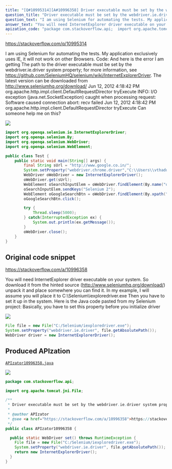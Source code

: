 ```yaml
---
title: "[Q#10995314][A#10996358] Driver executable must be set by the webdriver.ie.driver system property"
question_title: "Driver executable must be set by the webdriver.ie.driver system property"
question_text: "I am using Selenium for automating the tests. My application exclusively uses IE, it will not work on other Browsers. Code: And here is the error I am getting The path to the driver executable must be set by the webdriver.ie.driver system property; for more information, see https://github.com/SeleniumHQ/selenium/wiki/InternetExplorerDriver. The latest version can be downloaded from http://www.seleniumhq.org/download/ Jun 12, 2012 4:18:42 PM org.apache.http.impl.client.DefaultRequestDirector tryExecute INFO: I/O exception (java.net.SocketException) caught when processing request: Software caused connection abort: recv failed Jun 12, 2012 4:18:42 PM org.apache.http.impl.client.DefaultRequestDirector tryExecute Can someone help me on this?"
answer_text: "You will need InternetExplorer driver executable on your system. So download it from the hinted source (http://www.seleniumhq.org/download/) unpack it and place somewhere you can find it. In my example, I will assume you will place it to C:\\Selenium\\iexploredriver.exe Then you have to set it up in the system. Here is the Java code pasted from my Selenium project: Basically, you have to set this property before you initialize driver"
apization_code: "package com.stackoverflow.api;  import org.apache.tomcat.jni.File;  /**  * Driver executable must be set by the webdriver.ie.driver system property  *  * @author APIzator  * @see <a href=\"https://stackoverflow.com/a/10996358\">https://stackoverflow.com/a/10996358</a>  */ public class APIzator10996358 {    public static WebDriver set() throws RuntimeException {     File file = new File(\"C:/Selenium/iexploredriver.exe\");     System.setProperty(\"webdriver.ie.driver\", file.getAbsolutePath());     return new InternetExplorerDriver();   } }"
---
```


https://stackoverflow.com/q/10995314

I am using Selenium for automating the tests. My application exclusively uses IE, it will not work on other Browsers.
Code:
And here is the error I am getting
The path to the driver executable must be set by the webdriver.ie.driver system property; for more information, see https://github.com/SeleniumHQ/selenium/wiki/InternetExplorerDriver. The latest version can be downloaded from http://www.seleniumhq.org/download/
Jun 12, 2012 4:18:42 PM org.apache.http.impl.client.DefaultRequestDirector tryExecute
INFO: I/O exception (java.net.SocketException) caught when processing request: Software caused connection abort: recv failed
Jun 12, 2012 4:18:42 PM org.apache.http.impl.client.DefaultRequestDirector tryExecute
Can someone help me on this?


<div class="code-logo"><img src="/stackoverflow.png" /></div>

```java
import org.openqa.selenium.ie.InternetExplorerDriver;
import org.openqa.selenium.By;
import org.openqa.selenium.WebDriver;
import org.openqa.selenium.WebElement;

public class Test {
    public static void main(String[] args) {
        final String sUrl = "http://www.google.co.in/";                             
        System.setProperty("webdriver.chrome.driver","C:\\Users\\vthaduri\\workspace\\LDCSuite\\IEDriverServer.exe");
        WebDriver oWebDriver = new InternetExplorerDriver();
        oWebDriver.get(sUrl);
        WebElement oSearchInputElem = oWebDriver.findElement(By.name("q")); // Use name locator to identify the search input field.
        oSearchInputElem.sendKeys("Selenium 2");
        WebElement oGoogleSearchBtn = oWebDriver.findElement(By.xpath("//input[@name='btnG']"));  
        oGoogleSearchBtn.click();

        try {
            Thread.sleep(5000);
        } catch(InterruptedException ex) {
            System.out.println(ex.getMessage());
        }
        oWebDriver.close();
    }    
}
```


## Original code snippet

https://stackoverflow.com/a/10996358

You will need InternetExplorer driver executable on your system. So download it from the hinted source (http://www.seleniumhq.org/download/) unpack it and place somewhere you can find it. In my example, I will assume you will place it to C:\Selenium\iexploredriver.exe
Then you have to set it up in the system. Here is the Java code pasted from my Selenium project:
Basically, you have to set this property before you initialize driver

<div class="code-logo"><img src="/stackoverflow.png" /></div>

```java
File file = new File("C:/Selenium/iexploredriver.exe");
System.setProperty("webdriver.ie.driver", file.getAbsolutePath());
WebDriver driver = new InternetExplorerDriver();
```

## Produced APIzation

[`APIzator10996358.java`](https://github.com/pasqualesalza/apization-temp-data/raw/master/search/APIzator10996358.java)

<div class="code-logo"><img src="/apizator.png" /></div>

```java
package com.stackoverflow.api;

import org.apache.tomcat.jni.File;

/**
 * Driver executable must be set by the webdriver.ie.driver system property
 *
 * @author APIzator
 * @see <a href="https://stackoverflow.com/a/10996358">https://stackoverflow.com/a/10996358</a>
 */
public class APIzator10996358 {

  public static WebDriver set() throws RuntimeException {
    File file = new File("C:/Selenium/iexploredriver.exe");
    System.setProperty("webdriver.ie.driver", file.getAbsolutePath());
    return new InternetExplorerDriver();
  }
}

```